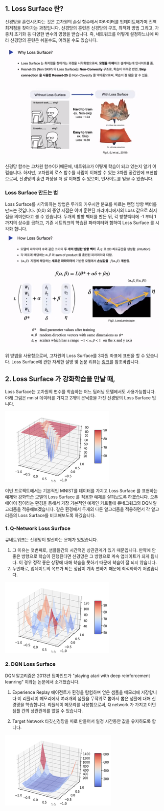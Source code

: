
## 1. Loss Surface 란?

신경망을 훈련시킨다는 것은 고차원의 손실 함수에서 파라미터를 업데이트해가며 전역 최저점을 찾아가는 과정입니다.
신경망의 훈련은 신경망의 구조, 최적화 방법 그리고, 가중치 초기화 등 다양한 변수의 영향을 받습니다.
즉, 네트워크를 어떻게 설정하느냐에 따라 신경망의 훈련은 쉬울수도, 어려울 수도 있습니다. 
<img src="./img/intro1.PNG"></img>

신경망 함수는 고차원 함수이기때문에, 네트워크가 어떻게 학습이 되고 있는지 알기 어렵습니다.
하지만, 고차원의 로스 함수를 사람이 이해할 수 있는 3차원 공간안에 표현함으로써, 신경망의 훈련 과정을 더 잘 이해할 수 있으며, 인사이트를 얻을 수 있습니다.  

### Loss Surface 만드는 법  
Loss Surface를 시각화하는 방법은 두개의 가우시안 분포를 따르는 랜덤 방향 벡터를 만드는 것입니다. (0,0) 의 중앙 지점은 이미 훈련된 파라미터에서의 Loss 값으로 최저점을 의미한다고 볼 수 있습니다. 
두개의 방향 벡터를 만든 뒤, 각 방향벡터에 -1 부터 1까지의 상수를 곱하고, 기존 네트워크의 학습된 파라미터와 함하여 Loss Surface 를 시각화 합니다.  
<img src="./img/intro2.PNG"></img>

위 방법을 사용함으로써, 고차원의 Loss Surface를 3차원 좌표에 표현을 할 수 있습니다. 
Loss Surface에 관한 자세한 설명 및 논문 리뷰는 <a href="https://youtu.be/sAslF_B-JBE">링크</a>를 참조바랍니다. 

## 2. Loss Surface 가 강화학습을 만날 때,
Loss Surface는 고차원의 변수를 학습하는 어느 딥러닝 모델에서도 사용가능합니다. 아래 그림은 mnist 데이터를 가지고 2개의 은닉층을 가진 신경망의 Loss Surface 입니다.

<img src="./img/mnist_loss_surface.png"></img>


이번 프로젝트에서는 기본적인 MNIST를 데이터를 가지고 Loss Surface 를 표현하는 예제와 강화학습 모델의 Loss Surface 를 적용한 예제를 살펴보도록 하겠습니다. 오픈에아이 짐이라는 환경을 통해서 가장 기본적인 예제인 카트폴에 큐네크워크와 DQN 알고리즘을 적용해보겠습니다. 같은 환경에서 두개의 다른 알고리즘을 적용하면서 각 알고리즘의 Loss Surface를 비교해보도록 하겠습니다.



### 1. Q-Network Loss Surface 

큐네트워크는 신경망이 발산하는 문제가 있었습니다. 
1. 그 이유는 첫번째로, 샘플들간의 시간적인 상관관계가 있기 때문입니다. 
만약에 안좋은 방향으로 학습이 진행된다면 신경망은 그 방향으로 계속 업데이트가 되게 됩니다. 이 경우 정작 좋은 상황에 대해 학습을 못하기 때문에 학습이 잘 되지 않습니다. 
2. 두번째로, 업데이트의 목표가 되는 정답이 계속 변하기 때문에 최적화하기 어렵습니다.



<img src="./img/q_learning_loss_surface.png"></img>

### 2. DQN Loss Surface 
DQN 알고리즘은 2013년 딥마인드가 "playing atari with deep reinforcement leanring" 이라는 논문에서 소개했습니다.

1. Experience Replay 
에이전트가 환경을 탐험하며 얻은 샘플을 메모리에 저장합니다 이 리플레이 메모리에서 여러개의 샘플을 무작위로 뽑아서 뽑은 샘플에 대해 신경망을 학습합니다. 리플레이 메모리를 사용함으로써, Q network 가 가지고 이던 샘플 간의 상관관계를 없앨 수 있습니다. 

2. Target Network
타깃신경망을 따로 만들어서 일정 시간동안 값을 유지하도록 합니다.


<img src="./img/dqn_loss_surface.png"></img>


